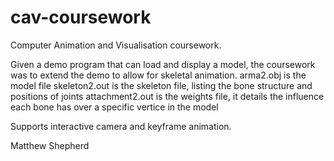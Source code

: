 cav-coursework
==============

Computer Animation and Visualisation coursework.

Given a demo program that can load and display a model, the coursework was to extend the demo to allow for skeletal animation.
arma2.obj         is the model file
skeleton2.out     is the skeleton file, listing the bone structure and positions of joints
attachment2.out   is the weights file, it details the influence each bone has over a specific vertice in the model

Supports interactive camera and keyframe animation.

Matthew Shepherd

